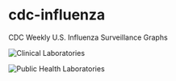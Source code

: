 # cdc-influenza
CDC Weekly U.S. Influenza Surveillance Graphs

![Clinical Laboratories](https://www.cdc.gov/flu/weekly/WeeklyArchives2023-2024/images/WHONPHL06_small.gif?raw=true)

![Public Health Laboratories](https://www.cdc.gov/flu/weekly/weeklyarchives2023-2024/images/WHOPHL06_small.gif?raw=true)
        